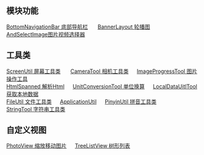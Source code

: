  ## 模块功能
  [BottomNavigationBar 底部导航栏](https://github.com/lizhibei/BaseTool/wiki/BottomNavigationBar) &ensp;  &ensp;
  [BannerLayout 轮播图](https://github.com/lizhibei/BaseTool/wiki/BannerLayout) &ensp;  &ensp;
  [AndSelectImage图片视频选择器](https://github.com/lizhibei/BaseTool/wiki/AndSelectImage)&ensp;  &ensp;<br/>
 ## 工具类
[ScreenUtil 屏幕工具类](https://github.com/lizhibei/BaseTool/wiki/ScreenUitl) &ensp;  &ensp;
[CameraTool 相机工具类](https://github.com/lizhibei/BaseTool/wiki/CameraTool)&ensp;  &ensp;
[ImageProgressTool 图片操作工具](https://github.com/lizhibei/BaseTool/wiki/ImageProgressTool)&ensp;  &ensp; <br/>
[HtmlSpanned 解析Html](https://github.com/lizhibei/BaseTool/wiki/HtmlSpanned)&ensp;  &ensp;
[UnitConversionTool 单位换算](https://github.com/lizhibei/BaseTool/wiki/UnitConversionTool)&ensp;  &ensp;
[LocalDataUitlTool 获取本地数据](https://github.com/lizhibei/BaseTool/wiki/LocalDataUitlTool)&ensp;  &ensp;<br/>
[FileUtil 文件工具类](https://github.com/lizhibei/BaseTool/wiki/FileUtil)&ensp;  &ensp;
[ApplicationUtil](https://github.com/lizhibei/BaseTool/wiki/ApplicationUtil)&ensp;  &ensp;
[PinyinUtil 拼音工具类](https://github.com/lizhibei/BaseTool/wiki/PinyinUtil)&ensp;  &ensp;<br/>
[StringTool 字符串工具类](https://github.com/lizhibei/BaseTool/wiki/StringTool)&ensp;  &ensp;
## 自定义视图
[PhotoView 缩放移动图片](https://github.com/lizhibei/BaseTool/wiki/PhotoView)&ensp;  &ensp;
[TreeListView 树形列表](https://github.com/lizhibei/BaseTool/wiki/TreeListView)&ensp;  &ensp;





